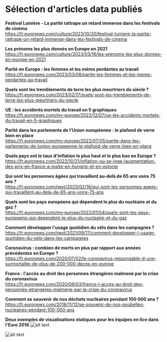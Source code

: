 # Sélection d'articles data publiés

**Festival Lumière - La parité rattrape un retard immense dans les festivals de cinéma**  
https://fr.euronews.com/culture/2023/10/20/festival-lumiere-la-parite-rattrape-un-retard-immense-dans-les-festivals-de-cinema

**Les prénoms les plus donnés en Europe en 2021**  
https://fr.euronews.com/culture/2023/03/16/les-prenoms-les-plus-donnes-en-europe-en-2021 

**Parité en Europe : les femmes et les mères perdantes au travail**  
https://fr.euronews.com/2023/03/08/parite-les-femmes-et-les-meres-perdantes-au-travail 

**Quels sont les tremblements de terre les plus meurtriers du siècle ?**  
https://fr.euronews.com/2023/02/17/quels-sont-les-tremblements-de-terre-les-plus-meurtriers-du-siecle

**UE : les accidents mortels du travail en 5 graphiques**  
https://fr.euronews.com/my-europe/2022/12/07/ue-les-accidents-mortels-du-travail-en-5-graphiques 

**Parité dans les parlements de l'Union européenne : le plafond de verre bien en place**  
https://fr.euronews.com/my-europe/2022/07/05/parite-dans-les-parlements-de-lunion-europeenne-le-plafond-de-verre-bien-en-place

**Quels pays ont le taux d'inflation le plus haut et le plus bas en Europe ?**  
https://fr.euronews.com/2022/10/21/inflation-ou-se-loge-laugmentation-des-prix-en-france-a-malte-en-hongrie-et-en-estonie 

**Qui sont les personnes âgées qui travaillent au-delà de 65 ans voire 75 ans ?**  
https://fr.euronews.com/next/2023/02/16/qui-sont-les-personnes-agees-qui-travaillent-au-dela-de-65-ans-voire-75-ans 

**Quels sont les pays européens qui dépendent le plus du nucléaire et du gaz ?**  
https://fr.euronews.com/my-europe/2022/01/04/quels-sont-les-pays-europeens-qui-dependent-le-plus-du-nucleaire-et-du-gaz 

**Comment développer l'usage quotidien du vélo dans les campagnes ?**  
https://fr.euronews.com/next/2021/09/17/comment-developper-l-usage-quotidien-du-velo-dans-les-campagnes

**Coronavirus : combien de morts en plus par rapport aux années précédentes en Europe ?**  
https://fr.euronews.com/2020/07/02/le-coronavirus-responsable-d-une-surmortalite-de-plus-de-200-000-deces-en-europe

**France : l'accès au droit des personnes étrangères malmené par la crise du coronavirus**  
https://fr.euronews.com/2020/06/03/france-l-acces-au-droit-des-personnes-etrangeres-malmene-par-la-crise-du-coronavirus 

**Comment se souvenir de nos déchets nucléaires pendant 100 000 ans ?**  
https://fr.euronews.com/2018/11/12/se-souvenir-de-nos-poubelles-nucleaires-pendant-100-000-ans

**Deux exemples de visualisations statiques pour les équipes en lice dans l'Euro 2016**
![alt text](https://github.com/missmee/articles_publies/blob/main/1720122145136.jpg?raw=true)

![alt text](https://github.com/missmee/articles_publies/blob/main/1720122145246.jpg?raw=true)
